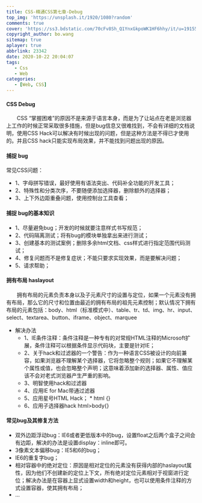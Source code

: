 ```yaml
---
title: CSS-精通CSS第七章-Debug
top_img: 'https://unsplash.it/1920/1080?random'
comments: true
cover: 'https://ss3.bdstatic.com/70cFv8Sh_Q1YnxGkpoWK1HF6hhy/it/u=1915518695,403146418&fm=26&gp=0.jpg'
copyright_author: bo.wang
sitemap: true
aplayer: true
abbrlink: 23342
date: 2020-10-22 20:04:07
tags:
   - Css
   - Web
categories: 
   - [Web, CSS]
---
```


#### CSS Debug

&emsp;&emsp;CSS “掌握困难”的原因不是来源于语言本身，而是为了让站点在老是浏览器上工作的时候正常采取很多措施，但是bug信息又很难找到，不会有详细的文档说明，使用CSS Hack可以解决有时候出现的问题，但是这种方法是不得已才使用的。并且CSS hack只能实现布局效果，并不能找到问题出现的原因。


#### 捕捉 bug
常见CSS问题：

- 1、字母拼写错误，最好使用有语法突出、代码补全功能的开发工具；
- 2、特殊性和分类次序，不要随便添加选择器，删除额外的选择器；
- 3、上下外边距重叠问题，使用控制台工具查看；

#### 捕捉 bug的基本知识
- 1、尽量避免bug；开发的时候就要注意样式书写规范；
- 2、代码隔离测试；将有bug的模块单独拿出来进行测试；
- 3、创建基本的测试案例；删除多余html文档、css样式进行指定范围代码测试；
- 4、修复问题而不是修复症状；不能只要求实现效果，而是要解决问题；
- 5、请求帮助；

#### 拥有布局 haslayout

&emsp;&emsp;拥有布局的元素负责本身以及子元素尺寸的设置与定位，如果一个元素没有拥有布局，那么它的尺寸和位置由最近的拥有布局的祖先元素控制；默认情况下拥有布局的元素包括：body、html（标准模式中）、table、tr、td、img、hr、input、select、textarea、button、iframe、object、marquee

   - 解决办法
        - 1、IE条件注释：条件注释是一种专有的对常规HTML注释的Microsoft扩展，条件注释可以根据条件显示代码块，主要是针对IE；
        - 2、关于hack和过滤器的一个警告：作为一种语言CSS被设计的向前兼容，如果浏览器不理解某个选择器，它将忽略整个规则；如果它不理解某个属性或值，也会忽略整个声明；这意味着添加新的选择器、属性、值应该不会对老式浏览器产生严重的影响。
        - 3、明智使用hack和过滤器
        - 4、应用IE for Mac带通过滤器
        - 5、应用星号HTML Hack； * html {}
        - 6、应用子选择器hack  html>body{}
    
#### 常见bug及其修复方法

- 双外边距浮动bug：IE6或者更低版本中的bug，设置float之后两个盒子之间会有边距，解决的办法是设置display：inline即可。
- 3像素文本偏移bug：IE5和6的bug；
- IE6的重复字bug；
- 相对容器中的绝对定位：原因是相对定位的元素没有获得内部的haslayout属性，因为他们不创建新的定位上下文，所有绝对定位元素相对于视窗进行定位；解决办法是在容器上显式设置width和height，也可以使用条件注释的方式设置容器，使其拥有布局；
- ...
